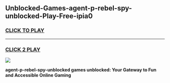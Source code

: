 
## Unblocked-Games-agent-p-rebel-spy-unblocked-Play-Free-ipia0
<h3>
<a href="https://premium76.site?title=agent-p-rebel-spy-unblocked&ref=18A1">CLICK TO PLAY</a></h3>
<hr>

<h3>
<a href="https://premium76.site?title=agent-p-rebel-spy-unblocked&ref=18A1">CLICK 2 PLAY</a>
  
</h3>

<a href="https://premium76.site?title=agent-p-rebel-spy-unblocked&ref=18A1"><img src="https://clearcache.store/games.png"></a>


**agent-p-rebel-spy-unblocked games unblocked: Your Gateway to Fun and Accessible Online Gaming**
